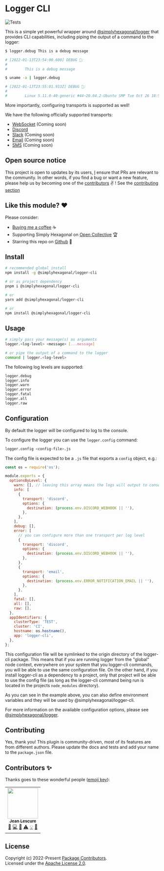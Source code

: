 # Logger CLI
![Tests](https://github.com/simplyhexagonal/logger-cli/workflows/tests/badge.svg)

This is a simple yet powerful wrapper around [@simplyhexagonal/logger](https://github.com/simplyhexagonal/logger) that provides
CLI capabilities, including piping the output of a command to the logger:

```sh
$ logger.debug This is a debug message

# [2022-01-13T23:54:00.600] DEBUG 🐞️:
#
#        This is a debug message

$ uname -a | logger.debug

# [2022-01-13T23:55:01.933Z] DEBUG 🐞️:
# 
#        Linux 5.11.0-40-generic #44~20.04.2-Ubuntu SMP Tue Oct 26 18:55:01 UTC 2022 x86_64 GNU/Linux
```

More importantly, configuring transports is supported as well!

We have the following officially supported transports:

- [WebSocket]() (Coming soon)
- [Discord](https://www.npmjs.com/package/@simplyhexagonal/logger-transport-discord)
- [Slack]() (Coming soon)
- [Email]() (Coming soon)
- [SMS]() (Coming soon)

## Open source notice

This project is open to updates by its users, [I](https://github.com/jeanlescure) ensure that PRs are relevant to the community.
In other words, if you find a bug or want a new feature, please help us by becoming one of the
[contributors](#contributors-) ✌️ ! See the [contributing section](#contributing)

## Like this module? ❤

Please consider:

- [Buying me a coffee](https://www.buymeacoffee.com/jeanlescure) ☕
- Supporting Simply Hexagonal on [Open Collective](https://opencollective.com/simplyhexagonal) 🏆
- Starring this repo on [Github](https://github.com/simplyhexagonal/logger-cli) 🌟

## Install

```sh
# recommended global install
npm install -g @simplyhexagonal/logger-cli

# or as project dependency
pnpm i @simplyhexagonal/logger-cli

# or
yarn add @simplyhexagonal/logger-cli

# or
npm install @simplyhexagonal/logger-cli
```

## Usage

```sh
# simply pass your message(s) as arguments
logger.<log-level> <message> [...message]

# or pipe the output of a command to the logger
command | logger.<log-level>
```

The following log levels are supported:

```sh
logger.debug
logger.info
logger.warn
logger.error
logger.fatal
logger.all
logger.raw
```

## Configuration

By default the logger will be configured to log to the console.

To configure the logger you can use the `logger.config` command:

```sh
logger.config <config-file>.js
```

The config file is expected to be a `.js` file that exports a `config` object, e.g.:

```js
const os = require('os');

module.exports = {
  optionsByLevel: {
    warn: [], // leaving this array means the logs will output to console
    info: [
      {
        transport: 'discord',
        options: {
          destination: (process.env.DISCORD_WEBHOOK || ''),
        },
      },
    ],
    debug: [],
    error: [
      // you can configure more than one transport per log level
      {
        transport: 'discord',
        options: {
          destination: (process.env.DISCORD_WEBHOOK || ''),
        },
      },
      {
        transport: 'email',
        options: {
          destination: (process.env.ERROR_NOTIFICATION_EMAIL || ''),
        },
      },
    ],
    fatal: [],
    all: [],
    raw: [],
  },
  appIdentifiers: {
    clusterType: 'TEST',
    cluster: 'CI',
    hostname: os.hostname(),
    app: 'logger-cli',
  },
};
```

This configuration file will be symlinked to the origin directory of the logger-cli package. This means
that if you are running logger from the "global" node context, everywhere on your system that you
logger-cli commands, you will be able to use the same configuration file. On the other hand, if you
install logger-cli as a dependency to a project, only that project will be able to use the config
file (as long as the logger-cli command being run is located in the projects `node_modules` directory).

As you can see in the example above, you can also define environment variables and they will be
used by @simplyhexagonal/logger-cli.

For more information on the available configuration options, please see [@simplyhexagonal/logger](https://github.com/simplyhexagonal/logger).

## Contributing

Yes, thank you! This plugin is community-driven, most of its features are from different authors.
Please update the docs and tests and add your name to the `package.json` file.

## Contributors ✨

Thanks goes to these wonderful people ([emoji key](https://allcontributors.org/docs/en/emoji-key)):

<!-- ALL-CONTRIBUTORS-LIST:START - Do not remove or modify this section -->
<!-- prettier-ignore-start -->
<!-- markdownlint-disable -->
<table>
  <tr>
    <td align="center"><a href="https://jeanlescure.cr"><img src="https://avatars2.githubusercontent.com/u/3330339?v=4" width="100px;" alt=""/><br /><sub><b>Jean Lescure</b></sub></a><br /><a href="#maintenance-jeanlescure" title="Maintenance">🚧</a> <a href="https://github.com/simplyhexagonal/package/commits?author=jeanlescure" title="Code">💻</a> <a href="#userTesting-jeanlescure" title="User Testing">📓</a> <a href="https://github.com/simplyhexagonal/package/commits?author=jeanlescure" title="Tests">⚠️</a> <a href="#example-jeanlescure" title="Examples">💡</a> <a href="https://github.com/simplyhexagonal/package/commits?author=jeanlescure" title="Documentation">📖</a></td>
</table>

<!-- markdownlint-enable -->
<!-- prettier-ignore-end -->
<!-- ALL-CONTRIBUTORS-LIST:END -->
## License

Copyright (c) 2022-Present [Package Contributors](https://github.com/simplyhexagonal/package/#contributors-).<br/>
Licensed under the [Apache License 2.0](https://www.apache.org/licenses/LICENSE-2.0).
